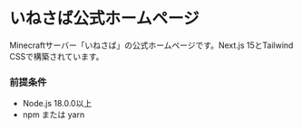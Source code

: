 # いねさば公式ホームページ

Minecraftサーバー「いねさば」の公式ホームページです。Next.js 15とTailwind CSSで構築されています。

### 前提条件
- Node.js 18.0.0以上
- npm または yarn
